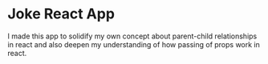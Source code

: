 # Joke React App
I made this app to solidify my own concept about parent-child relationships in react and also deepen my understanding of how passing of props work in react.